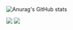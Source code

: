   
</div>



![Anurag's GitHub stats](https://github-readme-stats.vercel.app/api?username=luidooo&show_icons=true&theme=transparent)


<div> 
  <a href = "eng.limaluis@gmail.com"><img src="https://img.shields.io/badge/-Gmail-%23333?style=for-the-badge&logo=gmail&logoColor=white" target="_blank"></a>
  <a href="https://www.linkedin.com/in/luis-eduardo-c-m-de-lima-105750246/" target="_blank"><img src="https://img.shields.io/badge/-LinkedIn-%230077B5?style=for-the-badge&logo=linkedin&logoColor=white" target="_blank"></a> 
  
